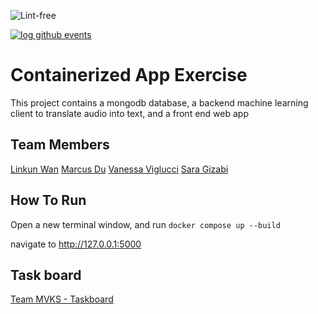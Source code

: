 ![Lint-free](https://github.com/nyu-software-engineering/containerized-app-exercise/actions/workflows/lint.yml/badge.svg)

[![log github events](https://github.com/software-students-spring2024/4-containerized-app-exercise-team-mvks/actions/workflows/event-logger.yml/badge.svg)](https://github.com/software-students-spring2024/4-containerized-app-exercise-team-mvks/actions/workflows/event-logger.yml)


# Containerized App Exercise
This project contains a mongodb database, a backend machine learning client to translate audio into text, and a front end web app

## Team Members
[Linkun Wan](https://github.com/KKun117)
[Marcus Du](https://github.com/Quadram13)
[Vanessa Viglucci](https://github.com/VanessaViglucci)
[Sara Gizabi](https://github.com/saragizabi)

## How To Run
Open a new terminal window, and run `docker compose up --build`

navigate to http://127.0.0.1:5000


## Task board

[Team MVKS - Taskboard](https://github.com/orgs/software-students-spring2024/projects/77/views/1)
